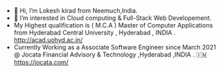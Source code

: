 - 👋 Hi, I’m Lokesh kirad from Neemuch,India.
- 👀 I’m interested in Cloud computing & Full-Stack Web Developement.
- My Highest qualification is ( M.C.A ) Master of Computer Applications from Hyderabad Central University , Hyderabad , INDIA . http://acad.uohyd.ac.in/
- Currently Working as a Associate Software Engineer since March 2021 @ Jocata Financial Advisory & Technology ,Hyderabad ,INDIA . 🇮🇳 https://jocata.com/
